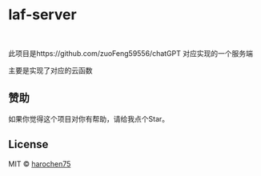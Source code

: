 # laf-server

<div style="font-size: 1.5rem;">
</div>
</br>


此项目是https://github.com/zuoFeng59556/chatGPT 对应实现的一个服务端

主要是实现了对应的云函数




## 赞助
如果你觉得这个项目对你有帮助，请给我点个Star。

## License
MIT © [harochen75](./license)
